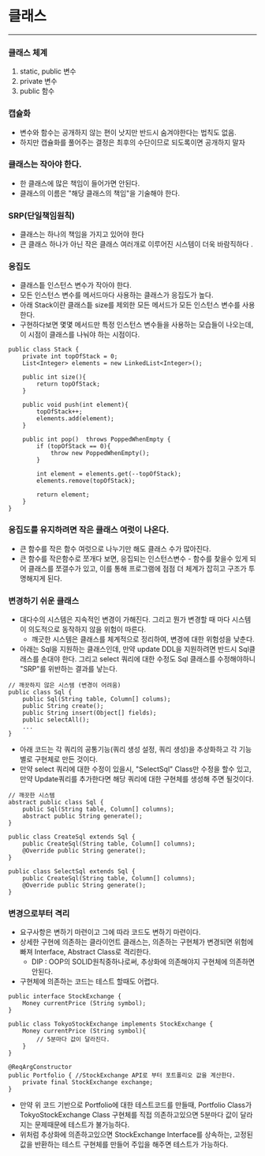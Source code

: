 # 클래스

---
### 클래스 체계
1. static, public 변수
2. private 변수
3. public 함수

### 캡슐화
- 변수와 함수는 공개하지 않는 편이 낫지만 반드시 숨겨야한다는 법칙도 없음.
- 하지만 캡슐화를 풀어주는 결정은 최후의 수단이므로 되도록이면 공개하지 말자

### 클래스는 작아야 한다. 
- 한 클래스에 많은 책임이 들어가면 안된다.
- 클래스의 이름은 "해당 클래스의 책임"을 기술해야 한다. 

### SRP(단일책임원칙)
- 클래스는 하나의 책임을 가지고 있어야 한다 
- 큰 클래스 하나가 아닌 작은 클래스 여러개로 이루어진 시스템이 더욱 바람직하다 .

### 응집도
- 클래스틑 인스턴스 변수가 작아야 한다. 
- 모든 인스턴스 변수를 메서드마다 사용하는 클래스가 응집도가 높다. 
- 아래 Stack이란 클래스틑 size를 제외한 모든 메서드가 모든 인스턴스 변수를 사용한다. 
- 구현하다보면 몇몇 메서드만 특정 인스턴스 변수들을 사용하는 모습들이 나오는데, 이 시점이 클래스를 나눠야 하는 시점이다. 
```
public class Stack {
    private int topOfStack = 0;
    List<Integer> elements = new LinkedList<Integer>();
    
    public int size(){
        return topOfStack;
    }
    
    public void push(int element){
        topOfStack++;
        elements.add(element);
    }   
    
    public int pop()  throws PoppedWhenEmpty {
        if (topOfStack == 0){
            throw new PoppedWhenEmpty();
        }
        
        int element = elements.get(--topOfStack);
        elements.remove(topOfStack);
        
        return element;
    }
}
```

### 응집도를 유지하려면 작은 클래스 여럿이 나온다. 
- 큰 함수를 작은 함수 여럿으로 나누기만 해도 클래스 수가 많아진다. 
- 큰 함수를 작은함수로 쪼개다 보면, 응집되는 인스턴스변수 - 함수를 찾을수 있게 되어 클래스를 쪼갤수가 있고, 이를 통해 프로그램에 점점 더 체계가 잡히고 구조가 투명해지게 된다. 

### 변경하기 쉬운 클래스 
- 대다수의 시스템은 지속적인 변경이 가해진다. 그리고 뭔가 변경할 때 마다 시스템이 의도적으로 동작하지 않을 위험이 따른다. 
  - 깨긋한 시스템은 클래스를 체계적으로 정리하여, 변경에 대한 위험성을 낮춘다.
- 아래는 Sql을 지원하는 클래스인데, 만약 update DDL을 지원하려면 반드시 Sql클래스를 손대야 한다. 그리고 select 쿼리에 대한 수정도 Sql 클래스를 수정해야하니 "SRP"를 위반하는 결과를 낳는다.
```
// 깨끗하지 않은 시스템 (변경이 어려움)
public class Sql { 
    public Sql(String table, Column[] colums);
    public String create();
    public String insert(Object[] fields);
    public selectAll();
    ... 
}
```
- 아래 코드는 각 쿼리의 공통기능(쿼리 생성 설정, 쿼리 생성)을 추상화하고 각 기능 별로 구현체로 만든 것이다. 
- 만약 select 쿼리에 대한 수정이 있을시, "SelectSql" Class만 수정을 할수 있고, 만약 Update쿼리를 추가한다면 해당 쿼리에 대한 구현체를 생성해 주면 될것이다. 
```
// 깨끗한 시스템
abstract public class Sql { 
    public Sql(String table, Column[] columns);
    abstract public String generate();
}

public class CreateSql extends Sql {
    public CreateSql(String table, Column[] columns);
    @Override public String generate();
}

public class SelectSql extends Sql {
    public CreateSql(String table, Column[] columns);
    @Override public String generate();
}
```

### 변경으로부터 격리
- 요구사항은 변하기 마련이고 그에 따라 코드도 변하기 마련이다. 
- 상세한 구현에 의존하는 클라이언트 클래스는, 의존하는 구현체가 변경되면 위험에 빠져 Interface, Abstract Class로 격리한다. 
  - DIP : OOP의 SOLID원칙중하나로써, 추상화에 의존해야지 구현체에 의존하면 안된다.
- 구현체에 의존하는 코드는 테스트 할때도 어렵다. 
```
public interface StockExchange { 
    Money currentPrice (String symbol); 
}

public class TokyoStockExchange implements StockExchange {
    Money currentPrice (String symbol){
        // 5분마다 값이 달라진다. 
    }
}

@ReqArgConstructor
public Portfolio { //StockExchange API로 부터 포트폴리오 값을 계산한다. 
    private final StockExchange exchange;
}

```
- 만약 위 코드 기반으로 Portfolio에 대한 테스트코드를 만들때, Portfolio Class가 TokyoStockExchange Class 구현체를 직접 의존하고있으면 5분마다 값이 달라지는 문제때문에 테스트가 불가능하다. 
- 위처럼 추상화에 의존하고있으면 StockExchange Interface를 상속하는, 고정된 값을 반환하는 테스트 구현체를 만들어 주입을 해주면 테스트가 가능하다. 

